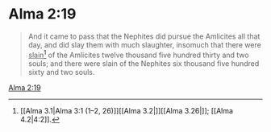 # Alma 2:19

> And it came to pass that the Nephites did pursue the Amlicites all that day, and did slay them with much slaughter, insomuch that there were <u>slain</u>[^a] of the Amlicites twelve thousand five hundred thirty and two souls; and there were slain of the Nephites six thousand five hundred sixty and two souls.

[Alma 2:19](https://www.churchofjesuschrist.org/study/scriptures/bofm/alma/2?lang=eng&id=p19#p19)


[^a]: [[Alma 3.1|Alma 3:1 (1–2, 26)]][[Alma 3.2|]][[Alma 3.26|]]; [[Alma 4.2|4:2]].  
